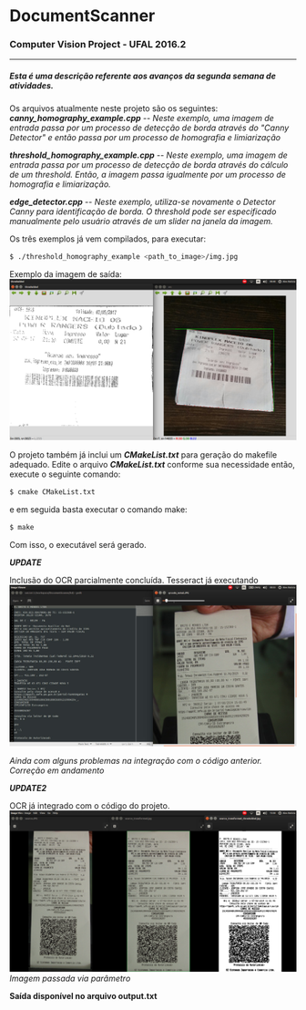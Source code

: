 # DocumentScanner
### Computer Vision Project - UFAL 2016.2
***
##### Esta é uma descrição referente aos avanços da segunda semana de atividades.

Os arquivos atualmente neste projeto são os seguintes:
***canny_homography_example.cpp***
 -- *Neste exemplo, uma imagem de entrada passa por um processo de detecção de borda através do "Canny Detector" e então passa por um processo de homografia e limiarização*
 
***threshold_homography_example.cpp***
-- *Neste exemplo, uma imagem de entrada passa por um processo de detecção de borda através do cálculo de um threshold. Então, a imagem passa igualmente por um processo de homografia e limiarização.*

***edge_detector.cpp***
-- *Neste exemplo, utiliza-se novamente o Detector Canny para identificação de borda. O threshold pode ser especificado manualmente pelo usuário através de um slider na janela da imagem.*

Os três exemplos já vem compilados, para executar:
```sh
$ ./threshold_homography_example <path_to_image>/img.jpg
```
Exemplo da imagem de saída:
![example_threshold](example_threshold.png)

O projeto também já inclui um ***CMakeList.txt*** para geração do makefile adequado. Edite o arquivo ***CMakeList.txt*** conforme sua necessidade então, execute o seguinte comando:
```sh
$ cmake CMakeList.txt
```
e em seguida basta executar o comando make:
```sh
$ make
```
Com isso, o executável será gerado.

***UPDATE***

Inclusão do OCR parcialmente concluída. Tesseract já executando
![exemplo_tesseract](ocr_example.jpeg)

*Ainda com alguns problemas na integração com o código anterior. Correção em andamento*

***UPDATE2***

OCR já integrado com o código do projeto.
![cupons](cupons_fiscais.png)
*Imagem passada via parâmetro*

**Saída disponível no arquivo output.txt**
